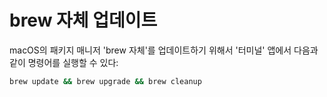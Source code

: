 # brew 자체 업데이트

macOS의 패키지 매니저 'brew 자체'를 업데이트하기 위해서 '터미널' 앱에서 다음과 같이 명령어를 실행할 수 있다:

```bash
brew update && brew upgrade && brew cleanup
```
